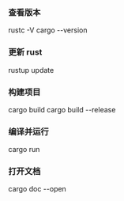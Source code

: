 ### 查看版本
rustc -V
cargo --version

### 更新 rust
rustup update

### 构建项目
cargo build
cargo build --release

### 编译并运行
cargo run

### 打开文档
cargo doc --open 